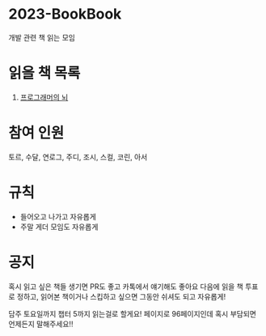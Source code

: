 # 2023-BookBook
개발 관련 책 읽는 모임

# 읽을 책 목록
1. [프로그래머의 뇌](http://www.yes24.com/Product/Goods/105911017)


# 참여 인원
토르, 수달, 연로그, 주디, 조시, 스컬, 코린, 아서

# 규칙
- 들어오고 나가고 자유롭게
- 주말 게더 모임도 자유롭게

# 공지
혹시 읽고 싶은 책들 생기면 PR도 좋고 카톡에서 얘기해도 좋아요
다음에 읽을 책 투표로 정하고, 읽어본 책이거나 스킵하고 싶으면 그동안 쉬셔도 되고 자유롭게!

담주 토요일까지 챕터 5까지 읽는걸로 할게요! 페이지로 96페이지인데 혹시 부담되면 언제든지 말해주세요!!
